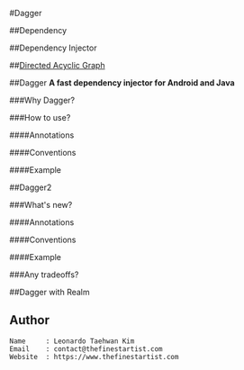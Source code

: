 #Dagger

##Dependency

##Dependency Injector

##[Directed Acyclic Graph](https://en.wikipedia.org/wiki/Directed_acyclic_graph)

##Dagger
**A fast dependency injector for Android and Java**

###Why Dagger?

###How to use?

####Annotations

####Conventions

####Example


##Dagger2

###What's new?

####Annotations

####Conventions

####Example

###Any tradeoffs?

##Dagger with Realm

## Author
```
Name     : Leonardo Taehwan Kim
Email    : contact@thefinestartist.com
Website  : https://www.thefinestartist.com
```
